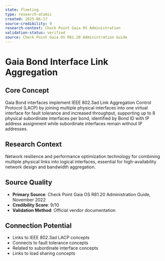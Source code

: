 ```yaml
---
state: fleeting
type: research-atomic
created: 2025-06-17
source-credibility: 9
research-context: Check Point Gaia OS Administration
validation-status: verified
source: Check Point Gaia OS R81.20 Administration Guide
---
```


# Gaia Bond Interface Link Aggregation

## Core Concept
Gaia Bond interfaces implement IEEE 802.3ad Link Aggregation Control Protocol (LACP) by joining multiple physical interfaces into one virtual interface for fault tolerance and increased throughput, supporting up to 8 physical subordinate interfaces per bond, identified by Bond ID with IP address assignment while subordinate interfaces remain without IP addresses.

## Research Context
Network resilience and performance optimization technology for combining multiple physical links into logical interfaces, essential for high-availability network design and bandwidth aggregation.

## Source Quality
- **Primary Source**: Check Point Gaia OS R81.20 Administration Guide, November 2022
- **Credibility Score**: 9/10
- **Validation Method**: Official vendor documentation

## Connection Potential
- Links to IEEE 802.3ad LACP concepts
- Connects to fault tolerance concepts
- Related to subordinate interface concepts
- Links to load sharing concepts